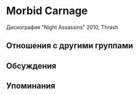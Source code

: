 # Morbid Carnage

Дискография
"Night Assassins" 2010, Thrash

## Отношения с другими группами


## Обсуждения


## Упоминания

